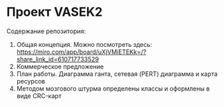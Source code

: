 # Проект VASEK2

Содержание репозитория:
1. Общая концепция. Можно посмотреть здесь: https://miro.com/app/board/uXjVMiETEKk=/?share_link_id=610717733529
2. Коммерческое предложение
3. План работы. Диаграмма ганта, сетевая (PERT) диаграмма и карта ресурсов
4. Методом мозгового штурма определены классы и оформлены в виде CRC-карт


